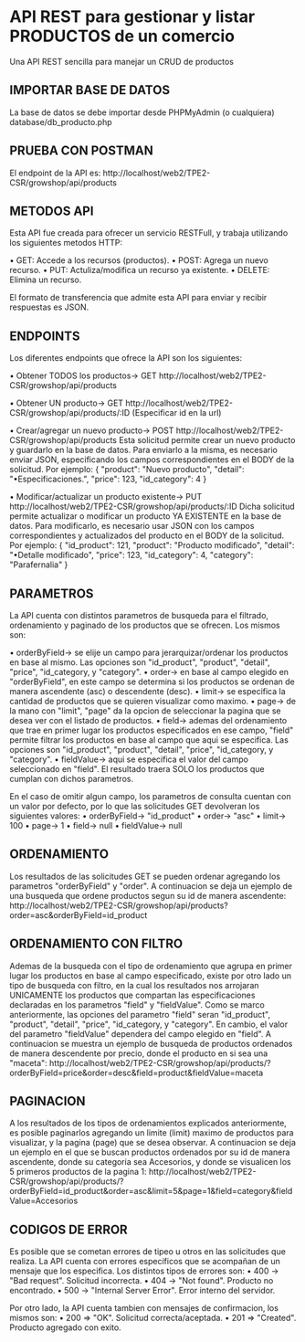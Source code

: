 # API REST para gestionar y listar PRODUCTOS de un comercio 
Una API REST sencilla para manejar un CRUD de productos


## IMPORTAR BASE DE DATOS
La base de datos se debe importar desde PHPMyAdmin (o cualquiera) database/db_producto.php


## PRUEBA CON POSTMAN
El endpoint de la API es: http://localhost/web2/TPE2-CSR/growshop/api/products


## METODOS API
Esta API fue creada para ofrecer un servicio RESTFull, y trabaja utilizando los siguientes metodos HTTP:

• GET: Accede a los recursos (productos).
• POST: Agrega un nuevo recurso.
• PUT: Actuliza/modifica un recurso ya existente.
• DELETE: Elimina un recurso.

El formato de transferencia que admite esta API para enviar y recibir respuestas es JSON.


## ENDPOINTS
Los diferentes endpoints que ofrece la API son los siguientes:

• Obtener TODOS los productos-> GET http://localhost/web2/TPE2-CSR/growshop/api/products

• Obtener UN producto-> GET http://localhost/web2/TPE2-CSR/growshop/api/products/:ID
(Especificar id en la url)

• Crear/agregar un nuevo producto-> POST http://localhost/web2/TPE2-CSR/growshop/api/products
Esta solicitud permite crear un nuevo producto y guardarlo en la base de datos. Para enviarlo a la misma, es necesario enviar JSON, especificando los campos correspondientes en el BODY de la solicitud. Por ejemplo:
{
    "product": "Nuevo producto",
    "detail": "•Especificaciones.",
    "price": 123,
    "id_category": 4
}

• Modificar/actualizar un producto existente-> PUT http://localhost/web2/TPE2-CSR/growshop/api/products/:ID
Dicha solicitud permite actualizar o modificar un producto YA EXISTENTE en la base de datos. Para modificarlo, es necesario usar JSON con los campos correspondientes y actualizados del producto en el BODY de la solicitud. Por ejemplo:
{
    "id_product": 121,
    "product": "Producto modificado",
    "detail": "•Detalle modificado",
    "price": 123,
    "id_category": 4,
    "category": "Parafernalia"
}


## PARAMETROS
La API cuenta con distintos parametros de busqueda para el filtrado, ordenamiento y paginado de los productos que se ofrecen. Los mismos son:

• orderByField-> se elije un campo para jerarquizar/ordenar los productos en base al mismo. Las opciones son "id_product", "product", "detail", "price", "id_category, y "category".
• order-> en base al campo elegido en "orderByField", en este campo se determina si los productos se ordenan de manera ascendente (asc) o descendente (desc).
• limit-> se especifica la cantidad de productos que se quieren visualizar como maximo.
• page-> de la mano con "limit", "page" da la opcion de seleccionar la pagina que se desea ver con el listado de productos.
• field-> ademas del ordenamiento que trae en primer lugar los productos especificados en ese campo, "field" permite filtrar los productos en base al campo que aqui se especifica. Las opciones son "id_product", "product", "detail", "price", "id_category, y "category".
• fieldValue-> aqui se especifica el valor del campo seleccionado en "field". El resultado traera SOLO los productos que cumplan con dichos parametros. 

En el caso de omitir algun campo, los parametros de consulta cuentan con un valor por defecto, por lo que las solicitudes GET devolveran los siguientes valores:
• orderByField-> "id_product"
• order-> "asc"
• limit-> 100
• page-> 1
• field-> null
• fieldValue-> null


## ORDENAMIENTO
Los resultados de las solicitudes GET se pueden ordenar agregando los parametros "orderByField" y "order". A continuacion se deja un ejemplo de una busqueda que ordene productos segun su id de manera ascendente:
http://localhost/web2/TPE2-CSR/growshop/api/products?order=asc&orderByField=id_product


## ORDENAMIENTO CON FILTRO
Ademas de la busqueda con el tipo de ordenamiento que agrupa en primer lugar los productos en base al campo especificado, existe por otro lado un tipo de busqueda con filtro, en la cual los resultados nos arrojaran UNICAMENTE los productos que compartan las especificaciones declaradas en los parametros "field" y "fieldValue". Como se marco anteriormente, las opciones del parametro "field" seran "id_product", "product", "detail", "price", "id_category, y "category". En cambio, el valor del parametro "fieldValue" dependera del campo elegido en "field". A continuacion se muestra un ejemplo de busqueda de productos ordenados de manera descendente por precio, donde el producto en si sea una "maceta":
http://localhost/web2/TPE2-CSR/growshop/api/products/?orderByField=price&order=desc&field=product&fieldValue=maceta


## PAGINACION
A los resultados de los tipos de ordenamientos explicados anteriormente, es posible paginarlos agregando un limite (limit) maximo de productos para visualizar, y la pagina (page) que se desea observar. A continuacion se deja un ejemplo en el que se buscan productos ordenados por su id de manera ascendente, donde su categoria sea Accesorios, y donde se visualicen los 5 primeros productos de la pagina 1:
http://localhost/web2/TPE2-CSR/growshop/api/products/?orderByField=id_product&order=asc&limit=5&page=1&field=category&fieldValue=Accesorios


## CODIGOS DE ERROR
Es posible que se cometan errores de tipeo u otros en las solicitudes que realiza. La API cuenta con errores especificos que se acompañan de un mensaje que los especifica. Los distintos tipos de errores son:
• 400 -> "Bad request". Solicitud incorrecta.
• 404 -> "Not found". Producto no encontrado.
• 500 -> "Internal Server Error". Error interno del servidor.

Por otro lado, la API cuenta tambien con mensajes de confirmacion, los mismos son:
• 200 => "OK". Solicitud correcta/aceptada.
• 201 => "Created". Producto agregado con exito.